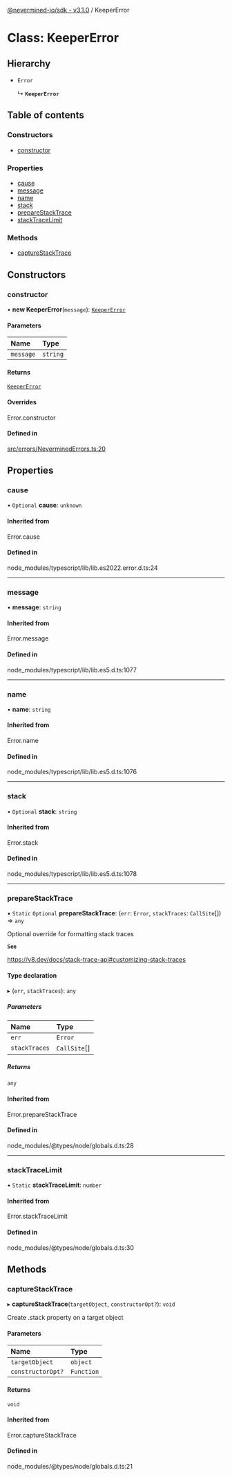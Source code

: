 [@nevermined-io/sdk - v3.1.0](../code-reference.md) / KeeperError

# Class: KeeperError

## Hierarchy

- `Error`

  ↳ **`KeeperError`**

## Table of contents

### Constructors

- [constructor](KeeperError.md#constructor)

### Properties

- [cause](KeeperError.md#cause)
- [message](KeeperError.md#message)
- [name](KeeperError.md#name)
- [stack](KeeperError.md#stack)
- [prepareStackTrace](KeeperError.md#preparestacktrace)
- [stackTraceLimit](KeeperError.md#stacktracelimit)

### Methods

- [captureStackTrace](KeeperError.md#capturestacktrace)

## Constructors

### constructor

• **new KeeperError**(`message`): [`KeeperError`](KeeperError.md)

#### Parameters

| Name      | Type     |
| :-------- | :------- |
| `message` | `string` |

#### Returns

[`KeeperError`](KeeperError.md)

#### Overrides

Error.constructor

#### Defined in

[src/errors/NeverminedErrors.ts:20](https://github.com/nevermined-io/sdk-js/blob/613e61d8e011d30fd229ab508635ef7f04ad97cb/src/errors/NeverminedErrors.ts#L20)

## Properties

### cause

• `Optional` **cause**: `unknown`

#### Inherited from

Error.cause

#### Defined in

node_modules/typescript/lib/lib.es2022.error.d.ts:24

---

### message

• **message**: `string`

#### Inherited from

Error.message

#### Defined in

node_modules/typescript/lib/lib.es5.d.ts:1077

---

### name

• **name**: `string`

#### Inherited from

Error.name

#### Defined in

node_modules/typescript/lib/lib.es5.d.ts:1076

---

### stack

• `Optional` **stack**: `string`

#### Inherited from

Error.stack

#### Defined in

node_modules/typescript/lib/lib.es5.d.ts:1078

---

### prepareStackTrace

▪ `Static` `Optional` **prepareStackTrace**: (`err`: `Error`, `stackTraces`: `CallSite`[]) => `any`

Optional override for formatting stack traces

**`See`**

https://v8.dev/docs/stack-trace-api#customizing-stack-traces

#### Type declaration

▸ (`err`, `stackTraces`): `any`

##### Parameters

| Name          | Type         |
| :------------ | :----------- |
| `err`         | `Error`      |
| `stackTraces` | `CallSite`[] |

##### Returns

`any`

#### Inherited from

Error.prepareStackTrace

#### Defined in

node_modules/@types/node/globals.d.ts:28

---

### stackTraceLimit

▪ `Static` **stackTraceLimit**: `number`

#### Inherited from

Error.stackTraceLimit

#### Defined in

node_modules/@types/node/globals.d.ts:30

## Methods

### captureStackTrace

▸ **captureStackTrace**(`targetObject`, `constructorOpt?`): `void`

Create .stack property on a target object

#### Parameters

| Name              | Type       |
| :---------------- | :--------- |
| `targetObject`    | `object`   |
| `constructorOpt?` | `Function` |

#### Returns

`void`

#### Inherited from

Error.captureStackTrace

#### Defined in

node_modules/@types/node/globals.d.ts:21
